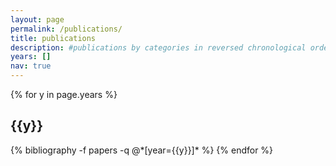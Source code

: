 ```yaml
---
layout: page
permalink: /publications/
title: publications
description: #publications by categories in reversed chronological order. generated by jekyll-scholar.
years: []
nav: true
---
```


<div class="publications">

{% for y in page.years %}
  <h2 class="year">{{y}}</h2>
  {% bibliography -f papers -q @*[year={{y}}]* %}
{% endfor %}

</div>
